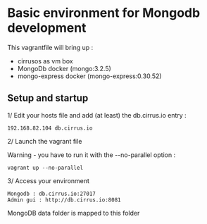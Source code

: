 # Basic environment for Mongodb development

This vagrantfile will bring up :
- cirrusos as vm box
- MongoDb docker (mongo:3.2.5)
- mongo-express docker (mongo-express:0.30.52)

## Setup and startup

1/ Edit your hosts file and add (at least) the db.cirrus.io entry :

```
192.168.82.104 db.cirrus.io
```

2/ Launch the vagrant file

Warning - you have to run it with the --no-parallel option :
```
vagrant up --no-parallel
```

3/ Access your environment

```
Mongodb : db.cirrus.io:27017
Admin gui : http://db.cirrus.io:8081
```

MongoDB data folder is mapped to this folder
